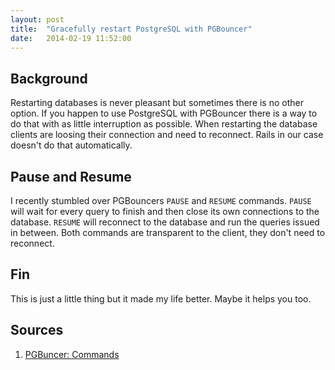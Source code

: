 ```yaml
---
layout: post
title:  "Gracefully restart PostgreSQL with PGBouncer"
date:   2014-02-19 11:52:00
---
```


## Background

Restarting databases is never pleasant but sometimes there is no other option. If you happen to use PostgreSQL with PGBouncer there is a way to do that with as little interruption as possible. When restarting the database clients are loosing their connection and need to reconnect. Rails in our case doesn't do that automatically.

## Pause and Resume 

I recently stumbled over PGBouncers `PAUSE` and `RESUME` commands. `PAUSE` will wait for every query to finish and then close its own connections to the database. `RESUME` will reconnect to the database and run the queries issued in between. Both commands are transparent to the client, they don't need to reconnect. 

## Fin

This is just a little thing but it made my life better. Maybe it helps you too.

## Sources

1. [PGBuncer: Commands](http://pgbouncer.projects.pgfoundry.org/doc/usage.html)